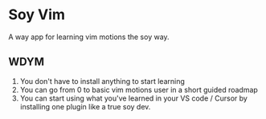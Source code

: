 # Soy Vim

A way app for learning vim motions the soy way.

## WDYM

1. You don't have to install anything to start learning
2. You can go from 0 to basic vim motions user in a short guided roadmap
3. You can start using what you've learned in your VS code / Cursor by installing one plugin like a true soy dev.
